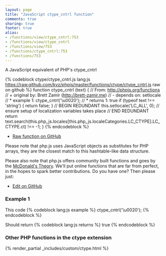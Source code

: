 ```yaml
---
layout: page
title: "JavaScript ctype_cntrl function"
comments: true
sharing: true
footer: true
alias:
- /functions/view/ctype_cntrl:753
- /functions/view/ctype_cntrl
- /functions/view/753
- /functions/ctype_cntrl:753
- /functions/753
---
```

<!-- Generated by Rakefile:build -->
A JavaScript equivalent of PHP's ctype_cntrl

{% codeblock ctype/ctype_cntrl.js lang:js https://raw.github.com/kvz/phpjs/master/functions/ctype/ctype_cntrl.js raw on github %}
function ctype_cntrl (text) {
  // From: http://phpjs.org/functions
  // +   original by: Brett Zamir (http://brett-zamir.me)
  // -    depends on: setlocale
  // *     example 1: ctype_cntrl('\u0020');
  // *     returns 1: true
  if (typeof text !== 'string') {
    return false;
  }
  // BEGIN REDUNDANT
  this.setlocale('LC_ALL', 0); // ensure setup of localization variables takes place
  // END REDUNDANT
  return text.search(this.php_js.locales[this.php_js.localeCategories.LC_CTYPE].LC_CTYPE.ct) !== -1;
}
{% endcodeblock %}

 - [Raw function on GitHub](https://github.com/kvz/phpjs/blob/master/functions/ctype/ctype_cntrl.js)

Please note that php.js uses JavaScript objects as substitutes for PHP arrays, they are 
the closest match to this hashtable-like data structure. 

Please also note that php.js offers community built functions and goes by the 
[McDonald's Theory](https://medium.com/what-i-learned-building/9216e1c9da7d). We'll put online 
functions that are far from perfect, in the hopes to spark better contributions. 
Do you have one? Then please just: 

 - [Edit on GitHub](https://github.com/kvz/phpjs/edit/master/functions/ctype/ctype_cntrl.js)

### Example 1
This code
{% codeblock lang:js example %}
ctype_cntrl('\u0020');
{% endcodeblock %}

Should return
{% codeblock lang:js returns %}
true
{% endcodeblock %}


### Other PHP functions in the ctype extension
{% render_partial _includes/custom/ctype.html %}
